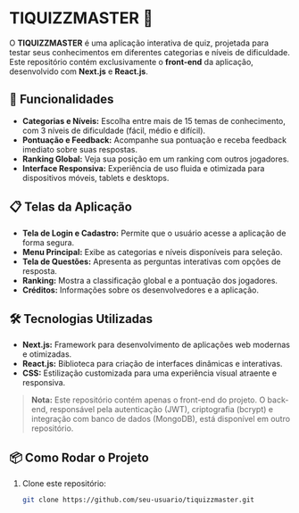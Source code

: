 # TIQUIZZMASTER 🎯  

O **TIQUIZZMASTER** é uma aplicação interativa de quiz, projetada para testar seus conhecimentos em diferentes categorias e níveis de dificuldade. Este repositório contém exclusivamente o **front-end** da aplicação, desenvolvido com **Next.js** e **React.js**.  

## 🚀 Funcionalidades  

- **Categorias e Níveis:** Escolha entre mais de 15 temas de conhecimento, com 3 níveis de dificuldade (fácil, médio e difícil).  
- **Pontuação e Feedback:** Acompanhe sua pontuação e receba feedback imediato sobre suas respostas.  
- **Ranking Global:** Veja sua posição em um ranking com outros jogadores.  
- **Interface Responsiva:** Experiência de uso fluida e otimizada para dispositivos móveis, tablets e desktops.  

## 📋 Telas da Aplicação  

- **Tela de Login e Cadastro:** Permite que o usuário acesse a aplicação de forma segura.  
- **Menu Principal:** Exibe as categorias e níveis disponíveis para seleção.  
- **Tela de Questões:** Apresenta as perguntas interativas com opções de resposta.  
- **Ranking:** Mostra a classificação global e a pontuação dos jogadores.  
- **Créditos:** Informações sobre os desenvolvedores e a aplicação.  

## 🛠️ Tecnologias Utilizadas  

- **Next.js:** Framework para desenvolvimento de aplicações web modernas e otimizadas.  
- **React.js:** Biblioteca para criação de interfaces dinâmicas e interativas.  
- **CSS:** Estilização customizada para uma experiência visual atraente e responsiva.  

> **Nota:** Este repositório contém apenas o front-end do projeto. O back-end, responsável pela autenticação (JWT), criptografia (bcrypt) e integração com banco de dados (MongoDB), está disponível em outro repositório.  

## 📦 Como Rodar o Projeto  

1. Clone este repositório:  
   ```bash  
   git clone https://github.com/seu-usuario/tiquizzmaster.git  
